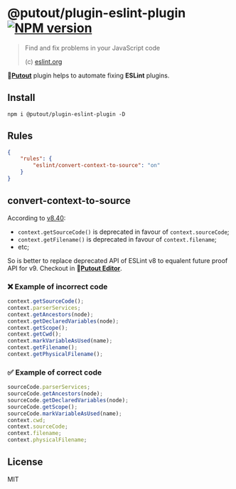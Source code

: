 # @putout/plugin-eslint-plugin [![NPM version][NPMIMGURL]][NPMURL]

[NPMIMGURL]: https://img.shields.io/npm/v/@putout/plugin-eslint-plugin.svg?style=flat&longCache=true
[NPMURL]: https://npmjs.org/package/@putout/plugin-eslint-plugin"npm"

> Find and fix problems in your JavaScript code
>
> (c) [eslint.org](https://eslint.org/)

🐊[**Putout**](https://github.com/coderaiser/putout) plugin helps to automate fixing **ESLint** plugins.

## Install

```
npm i @putout/plugin-eslint-plugin -D
```

## Rules

```json
{
    "rules": {
        "eslint/convert-context-to-source": "on"
    }
}
```

## convert-context-to-source


According to [v8.40](https://eslint.org/blog/2023/05/eslint-v8.40.0-released/):

- `context.getSourceCode()` is deprecated in favour of `context.sourceCode`;
- `context.getFilename()` is deprecated in favour of `context.filename`;
- etc;

So is better to replace deprecated API of ESLint v8 to equalent future proof API for v9.
Checkout in 🐊[**Putout Editor**](https://putout.cloudcmd.io/#/gist/d9dda4953b53340d4f54483ee3bbf2d5/d7182394c3b1a2b52e4c489b60da7365a9c94e09).

### ❌ Example of incorrect code

```js
context.getSourceCode();
context.parserServices;
context.getAncestors(node);
context.getDeclaredVariables(node);
context.getScope();
context.getCwd();
context.markVariableAsUsed(name);
context.getFilename();
context.getPhysicalFilename();
```

### ✅ Example of correct code

```js
sourceCode.parserServices;
sourceCode.getAncestors(node);
sourceCode.getDeclaredVariables(node);
sourceCode.getScope();
sourceCode.markVariableAsUsed(name);
context.cwd;
context.sourceCode;
context.filename;
context.physicalFilename;
```

## License

MIT
